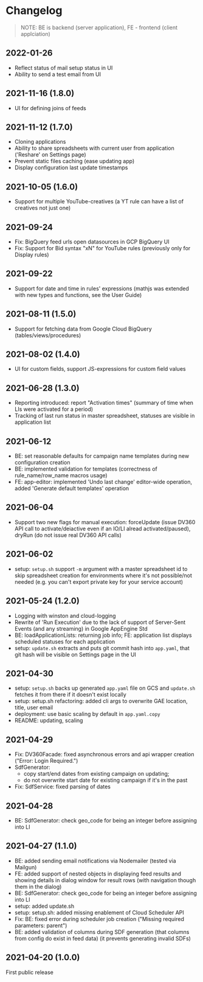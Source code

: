 # Changelog

>NOTE: BE is backend (server application), FE - frontend (client applciation)

## 2022-01-26
* Reflect status of mail setup status in UI
* Ability to send a test email from UI

## 2021-11-16 (1.8.0)
* UI for defining joins of feeds

## 2021-11-12 (1.7.0)
* Cloning applications
* Ability to share spreadsheets with current user from application ('Reshare' on Settings page)
* Prevent static files caching (ease updating app)
* Display configuration last update timestamps

## 2021-10-05 (1.6.0)
* Support for multiple YouTube-creatives (a YT rule can have a list of creatives not just one)

## 2021-09-24
* Fix: BigQuery feed urls open datasources in GCP BigQuery UI
* Fix: Support for Bid syntax "xN" for YouTube rules (previously only for Display rules)

## 2021-09-22
* Support for date and time in rules' expressions (mathjs was extended with new types and functions, see the User Guide)

## 2021-08-11 (1.5.0)
* Support for fetching data from Google Cloud BigQuery (tables/views/procedures)

## 2021-08-02 (1.4.0)
* UI for custom fields, support JS-expressions for custom field values

## 2021-06-28 (1.3.0)
* Reporting introduced: report "Activation times" (summary of time when LIs were activated for a period)
* Tracking of last run status in master spreadsheet, statuses are visible in application list

## 2021-06-12
* BE: set reasonable defaults for campaign name templates during new configuration creation
* BE: implemented validation for templates (correctness of rule_name/row_name macros usage)
* FE: app-editor: implemented 'Undo last change' editor-wide operation, added 'Generate default templates' operation

## 2021-06-04
* Support two new flags for manual execution: forceUpdate (issue DV360 API call to activate/deiactive even if an IO/LI alread activated/paused), dryRun (do not issue real DV360 API calls)

## 2021-06-02
* setup: `setup.sh` support `-m` argument with a master spreadsheet id to skip spreadsheet creation for environments where it's not possible/not needed (e.g. you can't export private key for your service account)

## 2021-05-24 (1.2.0)
* Logging with winston and cloud-logging
* Rewrite of 'Run Execution' due to the lack of support of Server-Sent Events (and any streaming) in Google AppEngine Std
* BE: loadApplicationLists: returning job info; FE: application list displays scheduled statuses for each application
* setup: `update.sh` extracts and puts git commit hash into `app.yaml`, that git hash will be visible on Settings page in the UI

## 2021-04-30
* setup: `setup.sh` backs up generated `app.yaml` file on GCS and `update.sh` fetches it from there if it doesn't exist locally
* setup: setup.sh refactoring: added cli args to overwrite GAE location, title, user email
* deployment: use basic scaling by default in `app.yaml.copy`
* README: updating, scaling

## 2021-04-29
* Fix: DV360Facade: fixed asynchronous errors and api wrapper creation ("Error: Login Required.")
* SdfGenerator:
  - copy start/end dates from existing campaign on updating;
  - do not overwrite start date for existing campaign if it's in the past
* Fix: SdfService: fixed parsing of dates

## 2021-04-28
* BE: SdfGenerator: check geo_code for being an integer before assigning into LI

## 2021-04-27 (1.1.0)
* BE: added sending email notifications via Nodemailer (tested via Mailgun)
* FE: added support of nested objects in displaying feed results and showing details in dialog window for result rows (with navigation though them in the dialog)
* BE: SdfGenerator: check geo_code for being an integer before assigning into LI
* setup: added update.sh
* setup: setup.sh: added missing enablement of Cloud Scheduler API
* Fix: BE: fixed error during scheduler job creation ("Missing required parameters: parent")
* BE: added validation of columns during SDF generation (that columns from config do exist in feed data) (it prevents generating invalid SDFs)

## 2021-04-20 (1.0.0)
First public release
